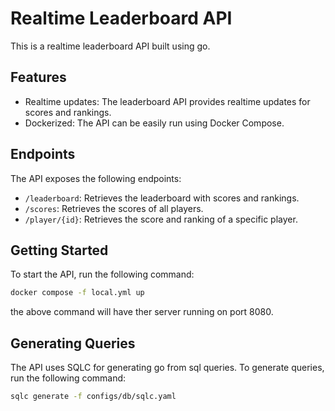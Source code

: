 # Realtime Leaderboard API

This is a realtime leaderboard API built using go.

## Features

* Realtime updates: The leaderboard API provides realtime updates for scores and rankings.
* Dockerized: The API can be easily run using Docker Compose.

## Endpoints

The API exposes the following endpoints:

* `/leaderboard`: Retrieves the leaderboard with scores and rankings.
* `/scores`: Retrieves the scores of all players.
* `/player/{id}`: Retrieves the score and ranking of a specific player.

## Getting Started

To start the API, run the following command:

```bash
docker compose -f local.yml up
```

the above command will have ther server running on port 8080.

## Generating Queries

The API uses SQLC for generating go from sql queries. To generate queries, run the following command:

```bash
sqlc generate -f configs/db/sqlc.yaml
```
